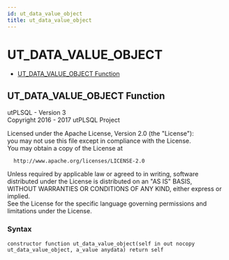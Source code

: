 ```yaml
---
id: ut_data_value_object
title: ut_data_value_object
---
```


# UT_DATA_VALUE_OBJECT






- [UT_DATA_VALUE_OBJECT Function](#ut_data_value_object)












 
## UT_DATA_VALUE_OBJECT Function<a name="ut_data_value_object"></a>


<p>
<p>utPLSQL - Version 3<br />  Copyright 2016 - 2017 utPLSQL Project</p><p>  Licensed under the Apache License, Version 2.0 (the &quot;License&quot;):<br />  you may not use this file except in compliance with the License.<br />  You may obtain a copy of the License at</p><pre><code>  http://www.apache.org/licenses/LICENSE-2.0</code></pre><p>  Unless required by applicable law or agreed to in writing, software<br />  distributed under the License is distributed on an &quot;AS IS&quot; BASIS,<br />  WITHOUT WARRANTIES OR CONDITIONS OF ANY KIND, either express or implied.<br />  See the License for the specific language governing permissions and<br />  limitations under the License.</p>
</p>

### Syntax
```plsql
constructor function ut_data_value_object(self in out nocopy ut_data_value_object, a_value anydata) return self
```

 





 
